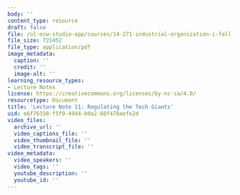 ```yaml
---
body: ''
content_type: resource
draft: false
file: /ol-ocw-studio-app/courses/14-271-industrial-organization-i-fall-2022/mit14_271_f22_lec11slides.pdf
file_size: 721452
file_type: application/pdf
image_metadata:
  caption: ''
  credit: ''
  image-alt: ''
learning_resource_types:
- Lecture Notes
license: https://creativecommons.org/licenses/by-nc-sa/4.0/
resourcetype: Document
title: 'Lecture Note 11: Regulating the Tech Giants'
uid: e6f76338-f5f9-4944-b0a2-68f478aefe2d
video_files:
  archive_url: ''
  video_captions_file: ''
  video_thumbnail_file: ''
  video_transcript_file: ''
video_metadata:
  video_speakers: ''
  video_tags: ''
  youtube_description: ''
  youtube_id: ''
---
```

